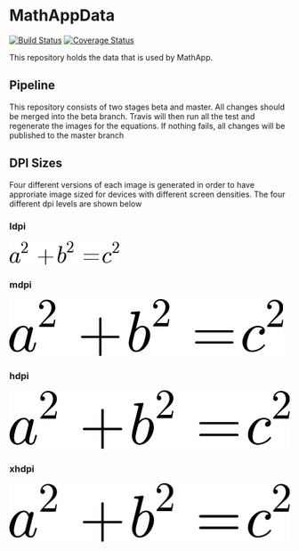 MathAppData
===
[![Build Status](https://travis-ci.org/NonameDev/MathAppData.svg?branch=master)](https://travis-ci.org/NonameDev/MathAppData) [![Coverage Status](https://coveralls.io/repos/NonameDev/MathAppData/badge.svg?branch=master)](https://coveralls.io/r/NonameDev/MathAppData?branch=master)

This repository holds the data that is used by MathApp.

Pipeline
---
This repository consists of two stages beta and master. All changes should be merged into the beta branch. Travis will then run all the test and regenerate the images for the equations. If nothing fails, all changes will be published to the master branch

DPI Sizes
---
Four different versions of each image is generated in order to have approriate image sized for devices with different screen densities. The four different dpi levels are shown below
### ldpi
![ldpi image example](./imgs/ldpi/eqn_0.png "ldpi image example")
### mdpi
![mdpi image example](./imgs/mdpi/eqn_0.png "mdpi image example")
### hdpi
![hdpi image example](./imgs/hdpi/eqn_0.png "hdpi image example")
### xhdpi
![xhdpi image example](./imgs/xhdpi/eqn_0.png "xhdpi image example")
